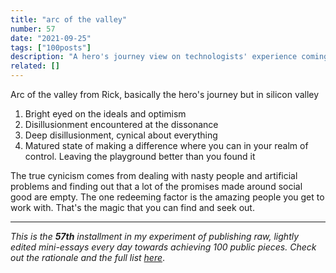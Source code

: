 ```yaml
---
title: "arc of the valley"
number: 57
date: "2021-09-25"
tags: ["100posts"]
description: "A hero's journey view on technologists' experience coming to and living in Silicon Valley"
related: []
---
```

Arc of the valley from Rick, basically the hero's journey but in silicon valley
1. Bright eyed on the ideals and optimism
2. Disillusionment encountered at the dissonance 
3. Deep disillusionment, cynical about everything
4. Matured state of making a difference where you can in your realm of control. Leaving the playground better than you found it

The true cynicism comes from dealing with nasty people and artificial problems and finding out that a lot of the promises made around social good are empty. The one redeeming factor is the amazing people you get to work with. That's the magic that you can find and seek out.

---

*This is the **57th** installment in my experiment of publishing raw, lightly edited mini-essays every day towards achieving 100 public pieces. Check out the rationale and the full list [here](https://www.spencerchang.me/experiments/100posts/)*.

